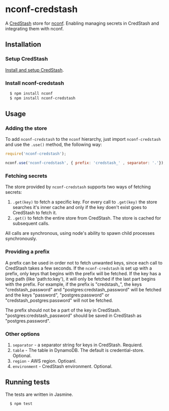 # nconf-credstash
A [CredStash](https://github.com/fugue/credstash) store for [nconf](https://github.com/indexzero/nconf).
Enabling managing secrets in CredStash and integrating them with nconf.

## Installation
### Setup CredStash
[Install and setup CredStash](https://github.com/fugue/credstash#setup).

### Install nconf-credstash
``` bash
  $ npm install nconf
  $ npm install nconf-credstash
```
## Usage
### Adding the store
To add `nconf-credstash` to the `nconf` hierarchy, just import `nconf-credstash` and use the `.use()` method, the following way:
```javascript
require('nconf-credstash');

nconf.use('nconf-credstash', { prefix: 'credstash_' , separator: '.'});
```
### Fetching secrets
The store provided by `nconf-credstash` supports two ways of fetching secrets:

1. `.get(key)` to fetch a specific key. For every call to `.get(key)` the store searches it's inner cache and only if the key doen't exist goes to CredStash to fetch it.
2. `.get()` to fetch the entire store from CredStash. The store is cached for subsequent calls.

All calls are synchronous, using node's ability to spawn child processes synchronously.

### Providing a prefix
A prefix can be used in order not to fetch unwanted keys, since each call to CredStash takes a few seconds.
If the `nconf-credstash` is set up with a prefix, only keys that begins with the prefix will be fetched. If the key has a long path (like 'path:to:key'), it will only be fetched if the last part begins with the prefix. 
For example, if the prefix is "credstash_", the keys "credstash_password" and "postgres:credstash_password" will be fetched and the keys "password", "postgres:password" or "credstash_postgres:password" will not be fetched. 

The prefix should not be a part of the key in CredStash. "postgres:credstash_password" should be saved in CredStash as "postgres.password".

### Other options
1. `separator` - a separator string for keys in CredStash. Requierd.
2. `table` - The table in DynamoDB. The default is credential-store. Optional.
3. `region` - AWS region. Optioanl.
4. `environment` - CredStash environment. Optional.

## Running tests
The tests are written in Jasmine.
``` bash
  $ npm test
```

